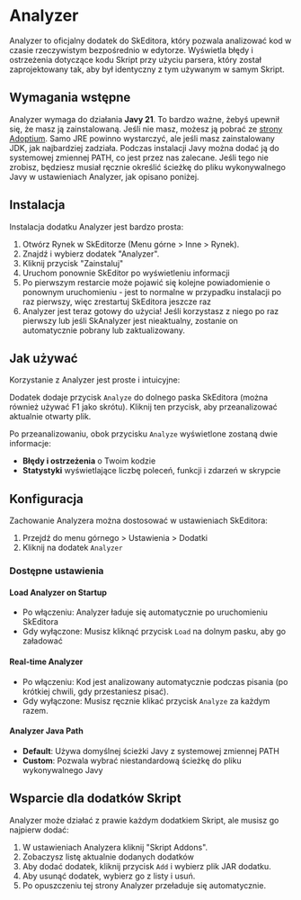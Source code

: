 ﻿---
prev:
   text: 'Eksperymenty - Podgląd Hex'
   link: '/pl-PL/usage/experiments/hex-preview'
next: 
   text: 'Dodatki - Tworzenie dodatku'
   link: '/pl-PL/addons/creating-an-addon'
---

# Analyzer

Analyzer to oficjalny dodatek do SkEditora, który pozwala analizować kod w czasie rzeczywistym bezpośrednio w edytorze. Wyświetla błędy i ostrzeżenia dotyczące kodu Skript przy użyciu parsera, który został zaprojektowany tak, aby był identyczny z tym używanym w samym Skript.

## Wymagania wstępne

Analyzer wymaga do działania **Javy 21**. To bardzo ważne, żebyś upewnił się, że masz ją zainstalowaną. Jeśli nie masz, możesz ją pobrać ze [strony Adoptium](https://adoptium.net/). Samo JRE powinno wystarczyć, ale jeśli masz zainstalowany JDK, jak najbardziej zadziała.
Podczas instalacji Javy można dodać ją do systemowej zmiennej PATH, co jest przez nas zalecane. Jeśli tego nie zrobisz, będziesz musiał ręcznie określić ścieżkę do pliku wykonywalnego Javy w ustawieniach Analyzer, jak opisano poniżej.

## Instalacja

Instalacja dodatku Analyzer jest bardzo prosta:

1. Otwórz Rynek w SkEditorze (Menu górne > Inne > Rynek).
2. Znajdź i wybierz dodatek "Analyzer".
3. Kliknij przycisk "Zainstaluj"
4. Uruchom ponownie SkEditor po wyświetleniu informacji
5. Po pierwszym restarcie może pojawić się kolejne powiadomienie o ponownym uruchomieniu - jest to normalne w przypadku instalacji po raz pierwszy, więc zrestartuj SkEditora jeszcze raz
6. Analyzer jest teraz gotowy do użycia! Jeśli korzystasz z niego po raz pierwszy lub jeśli SkAnalyzer jest nieaktualny, zostanie on automatycznie pobrany lub zaktualizowany.

## Jak używać

Korzystanie z Analyzer jest proste i intuicyjne:

Dodatek dodaje przycisk `Analyze` do dolnego paska SkEditora (można również używać F1 jako skrótu). Kliknij ten przycisk, aby przeanalizować aktualnie otwarty plik.

Po przeanalizowaniu, obok przycisku `Analyze` wyświetlone zostaną dwie informacje:

- **Błędy i ostrzeżenia** o Twoim kodzie
- **Statystyki** wyświetlające liczbę poleceń, funkcji i zdarzeń w skrypcie

## Konfiguracja

Zachowanie Analyzera można dostosować w ustawieniach SkEditora:

1. Przejdź do menu górnego > Ustawienia > Dodatki
2. Kliknij na dodatek `Analyzer`

### Dostępne ustawienia

#### Load Analyzer on Startup

- Po włączeniu: Analyzer ładuje się automatycznie po uruchomieniu SkEditora
- Gdy wyłączone: Musisz kliknąć przycisk `Load` na dolnym pasku, aby go załadować

#### Real-time Analyzer

- Po włączeniu: Kod jest analizowany automatycznie podczas pisania (po krótkiej chwili, gdy przestaniesz pisać).
- Gdy wyłączone: Musisz ręcznie klikać przycisk `Analyze` za każdym razem.

#### Analyzer Java Path

- **Default**: Używa domyślnej ścieżki Javy z systemowej zmiennej PATH
- **Custom**: Pozwala wybrać niestandardową ścieżkę do pliku wykonywalnego Javy

## Wsparcie dla dodatków Skript

Analyzer może działać z prawie każdym dodatkiem Skript, ale musisz go najpierw dodać:

1. W ustawieniach Analyzera kliknij "Skript Addons".
2. Zobaczysz listę aktualnie dodanych dodatków
3. Aby dodać dodatek, kliknij przycisk `Add` i wybierz plik JAR dodatku.
4. Aby usunąć dodatek, wybierz go z listy i usuń.
5. Po opuszczeniu tej strony Analyzer przeładuje się automatycznie.
